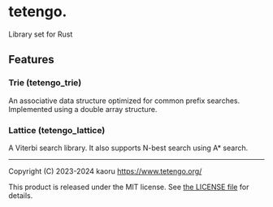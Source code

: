 tetengo.
========

Library set for Rust

Features
--------

### Trie (tetengo_trie)

An associative data structure optimized for common prefix searches.
Implemented using a double array structure.

### Lattice (tetengo_lattice)

A Viterbi search library.
It also supports N-best search using A* search.

---

Copyright (C) 2023-2024 kaoru  <https://www.tetengo.org/>

This product is released under the MIT license.
See [the LICENSE
file](https://github.com/tetengo/tetengo.rs/blob/main/LICENSE) for details.
